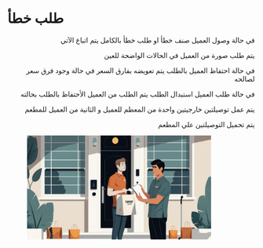 # طلب خطأ

<p align="right">في حالة وصول العميل صنف خطأ او طلب خطأ بالكامل يتم اتباع الآتي</p>

<p align="right">يتم طلب صورة من العميل في الحالات الواضحة للعين</p>

<p align="right">في حالة احتفاظ العميل بالطلب يتم تعويضه بفارق السعر في حالة وجود فرق سعر لصالحه</p>

<p align="right">في حالة طلب العميل استبدال الطلب يتم الطلب من العميل الأحتفاظ بالطلب بحالته</p>

<p align="right">يتم عمل توصيلتين خارجيتين واحدة من المعطم للعميل و الثانية من العميل للمطعم</p>

<p align="right">يتم تحميل التوصيلتين علي المطعم</p>

<figure><img src="../../.gitbook/assets/Flat vector graphic in a clean, simple style depicting a Caucasian male customer, appearing mildly disappointed, standing at his modern apartment&#x27;s front door. He holds a takeout bag, from which a food co (1).jpg" alt="" width="375"><figcaption></figcaption></figure>
